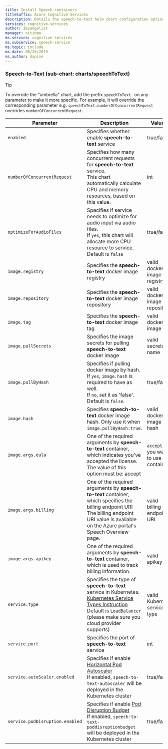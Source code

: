 ```yaml
---
title: Install Speech containers
titleSuffix: Azure Cognitive Services
description: Details the speech-to-text helm chart configuration options.
services: cognitive-services
author: IEvangelist
manager: nitinme
ms.service: cognitive-services
ms.subservice: speech-service
ms.topic: include
ms.date: 06/26/2019
ms.author: dapine
---
```


### Speech-to-Text (sub-chart: charts/speechToText)

> [!TIP]
> To override the "umbrella" chart, add the prefix `speechToText.` on any parameter to make it more specific. For example, it will override the corresponding parameter e.g. `speechToText.numberOfConcurrentRequest` overrides `numberOfConcurrentRequest`.

|Parameter|Description|Values|Default|
| --- | --- | --- | --- |
|`enabled`| Specifies whether enable **speech-to-text** service| true/false| `false`|
|`numberOfConcurrentRequest`| Specifies how many concurrent requests for **speech-to-text** service.<br/> This chart automatically calculate CPU and memory resources, based on this value.| int | `2` |
|`optimizeForAudioFiles`| Specifies if service needs to optimize for audio input via audio files. <br/> If `yes`, this chart will allocate more CPU resource to service. <br/> Default is `false`| true/false |`false`|
|`image.registry`| Specifies the **speech-to-text** docker image registry| valid docker image registry| `containerpreview.azurecr.io`|
|`image.repository`| Specifies the **speech-to-text** docker image repository| valid docker image repository| `microsoft/cognitive-services-speech-to-text`|
|`image.tag`| Specifies the **speech-to-text** docker image tag| valid docker image tag| `latest`|
|`image.pullSecrets`| Specifies the image secrets for pulling **speech-to-text** docker image| valid secrets name| |
|`image.pullByHash`| Specifies if pulling docker image by hash.<br/> If `yes`, `image.hash` is required to have as well.<br/> If `no`, set it as 'false'. Default is `false`.| true/false| `false`|
|`image.hash`| Specifies **speech-to-text** docker image hash. Only use it when `image.pullByHash:true`.| valid docker image hash | |
|`image.args.eula`| One of the required arguments by **speech-to-text** container, which indicates you've accepted the license.<br/> The value of this option must be: accept| `accept`, if you want to use the container | |
|`image.args.billing`| One of the required arguments by **speech-to-text** container, which specifies the billing endpoint URI<br/> The billing endpoint URI value is available on the Azure portal's Speech Overview page.|valid billing endpoint URI||
|`image.args.apikey`| One of the required arguments by **speech-to-text** container, which is used to track billing information.| valid apikey||
|`service.type`| Specifies the type of **speech-to-text** service in Kubernetes. <br/> [Kubernetes Service Types Instruction](https://kubernetes.io/docs/concepts/services-networking/service/)<br/> Default is `LoadBalancer` (please make sure you cloud provider supports) | valid Kuberntes service type | `LoadBalancer`|
|`service.port`| Specifies the port of **speech-to-text** service| int| `80`|
|`service.autoScaler.enabled`| Specifies if enable [Horizontal Pod Autoscaler](https://kubernetes.io/docs/tasks/run-application/horizontal-pod-autoscale/)<br/> If enabled, `speech-to-text-autoscaler` will be deployed in the Kubernetes cluster | true/false| `true`|
|`service.podDisruption.enabled`| Specifies if enable [Pod Disruption Budget](https://kubernetes.io/docs/concepts/workloads/pods/disruptions/)<br/> If enabled, `speech-to-text-poddisruptionbudget` will be deployed in the Kubernetes cluster| true/false| `true`|